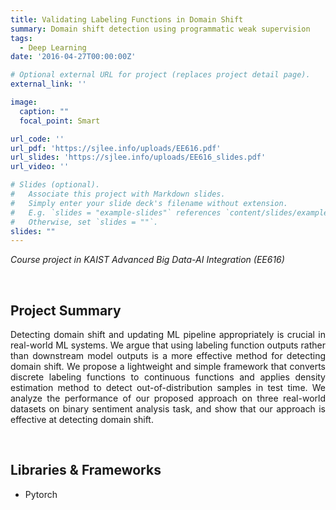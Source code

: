 ```yaml
---
title: Validating Labeling Functions in Domain Shift
summary: Domain shift detection using programmatic weak supervision
tags:
  - Deep Learning
date: '2016-04-27T00:00:00Z'

# Optional external URL for project (replaces project detail page).
external_link: ''

image:
  caption: ""
  focal_point: Smart

url_code: ''
url_pdf: 'https://sjlee.info/uploads/EE616.pdf'
url_slides: 'https://sjlee.info/uploads/EE616_slides.pdf'
url_video: ''

# Slides (optional).
#   Associate this project with Markdown slides.
#   Simply enter your slide deck's filename without extension.
#   E.g. `slides = "example-slides"` references `content/slides/example-slides.md`.
#   Otherwise, set `slides = ""`.
slides: ""
---
```

<i>Course project in KAIST Advanced Big Data-AI Integration (EE616)</i>

<br>

## Project Summary

<p style="text-align:justify">
Detecting domain shift and updating ML pipeline appropriately is crucial in real-world ML systems. We argue that using labeling function outputs rather than downstream model outputs is a more effective method for detecting domain shift. We propose a lightweight and simple framework that converts discrete labeling functions to continuous functions and applies density estimation method to detect out-of-distribution samples in test time. We analyze the performance of our proposed approach on three real-world datasets on binary sentiment analysis task, and show that our approach is effective at detecting domain shift.
</p>

<br>

## Libraries & Frameworks

- Pytorch